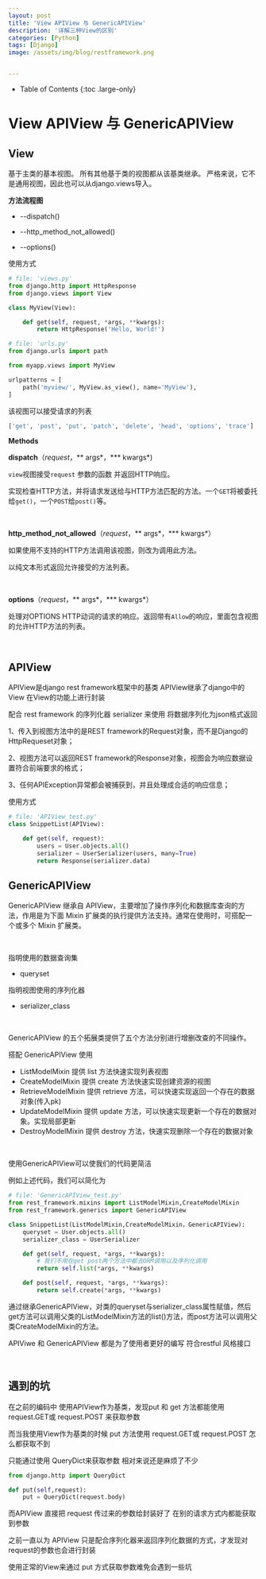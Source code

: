 ```yaml
---
layout: post
title: 'View APIView 与 GenericAPIView'
description: '详解三种View的区别'
categories: [Python]
tags: [Django]
image: /assets/img/blog/restframework.png


---
```

- Table of Contents
{:toc .large-only}

# View APIView 与 GenericAPIView

## View


基于主类的基本视图。 所有其他基于类的视图都从该基类继承。 严格来说，它不是通用视图，因此也可以从django.views导入。

**方法流程图**

* --dispatch()

* --http_method_not_allowed()

* --options()



使用方式
<br/>

```python
# file: 'views.py'
from django.http import HttpResponse
from django.views import View

class MyView(View):

    def get(self, request, *args, **kwargs):
        return HttpResponse('Hello, World!')
```

```python
# file: 'urls.py'
from django.urls import path

from myapp.views import MyView

urlpatterns = [
    path('myview/', MyView.as_view(), name='MyView'),
]
```

该视图可以接受请求的列表

```python
['get', 'post', 'put', 'patch', 'delete', 'head', 'options', 'trace']
```

**Methods**

**dispatch**（*request*，** args*，*** kwargs*)

`view`视图接受`request` 参数的函数 并返回HTTP响应。

实现检查HTTP方法，并将请求发送给与HTTP方法匹配的方法。一个`GET`将被委托给`get()`，一个`POST`给`post()`等。

<br/>

**http_method_not_allowed**（*request*，** args*，*** kwargs*）

如果使用不支持的HTTP方法调用该视图，则改为调用此方法。

以纯文本形式返回允许接受的方法列表。

<br/>

**options**（*request*，** args*，*** kwargs*）

处理对OPTIONS HTTP动词的请求的响应。返回带有`Allow`的响应，里面包含视图的允许HTTP方法的列表。

<br/>

## APIView

APIView是django rest framework框架中的基类 APIView继承了django中的View 在View的功能上进行封装

配合 rest framework 的序列化器 serializer 来使用  将数据序列化为json格式返回 

1、传入到视图方法中的是REST framework的Request对象，而不是Django的HttpRequeset对象；

2、视图方法可以返回REST framework的Response对象，视图会为响应数据设置符合前端要求的格式；

3、任何APIException异常都会被捕获到，并且处理成合适的响应信息；

使用方式
<br/>

```python
# file: 'APIView_test.py'
class SnippetList(APIView):

    def get(self, request):
        users = User.objects.all()
        serializer = UserSerializer(users, many=True)
        return Response(serializer.data)
```

## GenericAPIView

GenericAPIView 继承自 APIView，主要增加了操作序列化和数据库查询的方法，作用是为下面 Mixin 扩展类的执行提供方法支持。通常在使用时，可搭配一个或多个 Mixin 扩展类。

<br/>

指明使用的数据查询集

+ queryset

指明视图使用的序列化器

+ serializer_class

<br/>

GenericAPIView 的五个拓展类提供了五个方法分别进行增删改查的不同操作。

搭配 GenericAPIView 使用

- ListModelMixin 提供 list 方法快速实现列表视图
- CreateModelMixin 提供 create 方法快速实现创建资源的视图
- RetrieveModelMixin 提供 retrieve 方法，可以快速实现返回一个存在的数据对象(传入pk)
- UpdateModelMixin 提供 update 方法，可以快速实现更新一个存在的数据对象。实现局部更新
- DestroyModelMixin 提供 destroy 方法，快速实现删除一个存在的数据对象

​	<br/>

使用GenericAPIView可以使我们的代码更简洁

例如上述代码，我们可以简化为

```python
# file: 'GenericAPIView_test.py'
from rest_framework.mixins import ListModelMixin,CreateModelMixin
from rest_framework.generics import GenericAPIView

class SnippetList(ListModelMixin,CreateModelMixin，GenericAPIView):
    queryset = User.objects.all()
    serializer_class = UserSerializer

    def get(self, request, *args, **kwargs):
        # 我们不用在get post两个方法中都去ORM调用以及序列化调用
        return self.list(*args, **kwargs)

    def post(self, request, *args, **kwargs):
        return self.create(*args, **kwargs)
```

通过继承GenericAPIView，对类的queryset与serializer_class属性赋值，然后get方法可以调用父类的ListModelMixin方法的list()方法，而post方法可以调用父类CreateModelMixin的方法。

APIViwe 和 GenericAPIView 都是为了使用者更好的编写 符合restful 风格接口

<br/>

## 遇到的坑

在之前的编码中 使用APIView作为基类，发现put 和 get 方法都能使用 request.GET或 request.POST 来获取参数

而当我使用View作为基类的时候 put 方法使用 request.GET或 request.POST 怎么都获取不到

只能通过使用 QueryDict来获取参数 相对来说还是麻烦了不少

```python
from django.http import QueryDict

def put(self,request):
	put = QueryDict(request.body)
```

而APIView 直接把 request 传过来的参数给封装好了  在别的请求方式内都能获取到参数

之前一直以为 APIView 只是配合序列化器来返回序列化数据的方式，才发现对request的参数也会进行封装

使用正常的View来通过 put 方式获取参数难免会遇到一些坑 

